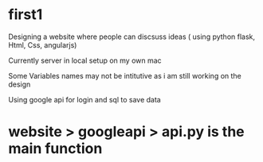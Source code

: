 # first1


Designing a website where people can discsuss ideas ( using python flask, Html, Css, angularjs)

Currently server in local setup on my own mac

Some Variables names may not be intitutive as i am still working on the design

Using google api for login and sql to save data

# website > googleapi > api.py is the main function

